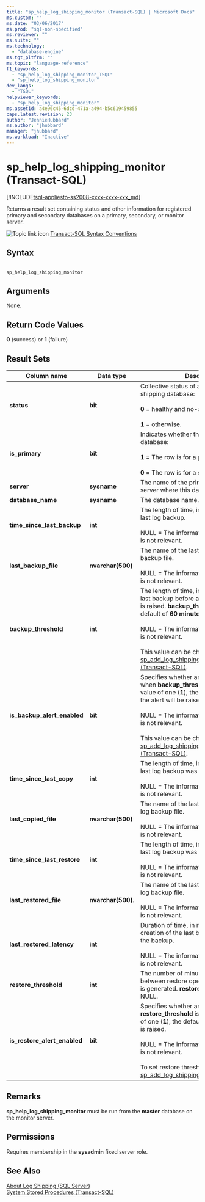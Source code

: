 ```yaml
---
title: "sp_help_log_shipping_monitor (Transact-SQL) | Microsoft Docs"
ms.custom: ""
ms.date: "03/06/2017"
ms.prod: "sql-non-specified"
ms.reviewer: ""
ms.suite: ""
ms.technology: 
  - "database-engine"
ms.tgt_pltfrm: ""
ms.topic: "language-reference"
f1_keywords: 
  - "sp_help_log_shipping_monitor_TSQL"
  - "sp_help_log_shipping_monitor"
dev_langs: 
  - "TSQL"
helpviewer_keywords: 
  - "sp_help_log_shipping_monitor"
ms.assetid: a4e96c45-6dcd-471a-a494-b5c619459855
caps.latest.revision: 23
author: "JennieHubbard"
ms.author: "jhubbard"
manager: "jhubbard"
ms.workload: "Inactive"
---
```

# sp_help_log_shipping_monitor (Transact-SQL)
[!INCLUDE[tsql-appliesto-ss2008-xxxx-xxxx-xxx_md](../../includes/tsql-appliesto-ss2008-xxxx-xxxx-xxx-md.md)]

  Returns a result set containing status and other information for registered primary and secondary databases on a primary, secondary, or monitor server.  
  
 ![Topic link icon](../../database-engine/configure-windows/media/topic-link.gif "Topic link icon") [Transact-SQL Syntax Conventions](../../t-sql/language-elements/transact-sql-syntax-conventions-transact-sql.md)  
  
## Syntax  
  
```  
  
sp_help_log_shipping_monitor  
```  
  
## Arguments  
 None.  
  
## Return Code Values  
 **0** (success) or **1** (failure)  
  
## Result Sets  
  
|Column name|Data type|Description|  
|-----------------|---------------|-----------------|  
|**status**|**bit**|Collective status of agents for the log shipping database:<br /><br /> **0** = healthy and no-agent failures.<br /><br /> **1** = otherwise.|  
|**is_primary**|**bit**|Indicates whether this row is for a primary database:<br /><br /> **1** = The row is for a primary database.<br /><br /> **0** = The row is for a secondary database.|  
|**server**|**sysname**|The name of the primary or secondary server where this database resides.|  
|**database_name**|**sysname**|The database name.|  
|**time_since_last_backup**|**int**|The length of time, in minutes, since the last log backup.<br /><br /> NULL = The information is not available or is not relevant.|  
|**last_backup_file**|**nvarchar(500)**|The name of the last successful log backup file.<br /><br /> NULL = The information is not available or is not relevant.|  
|**backup_threshold**|**int**|The length of time, in minutes, after the last backup before a threshold_alert error is raised. **backup_threshold** is **int**, with a default of **60 minutes**.<br /><br /> NULL = The information is not available or is not relevant.<br /><br /> This value can be changed using [sp_add_log_shipping_primary_database &#40;Transact-SQL&#41;](../../relational-databases/system-stored-procedures/sp-add-log-shipping-primary-database-transact-sql.md).|  
|**is_backup_alert_enabled**|**bit**|Specifies whether an alert will be raised when **backup_threshold** is exceeded. The value of one (**1**), the default, means that the alert will be raised.<br /><br /> NULL = The information is not available or is not relevant.<br /><br /> This value can be changed using [sp_add_log_shipping_primary_database &#40;Transact-SQL&#41;](../../relational-databases/system-stored-procedures/sp-add-log-shipping-primary-database-transact-sql.md).|  
|**time_since_last_copy**|**int**|The length of time, in minutes, since the last log backup was copied.<br /><br /> NULL = The information is not available or is not relevant.|  
|**last_copied_file**|**nvarchar(500)**|The name of the last successfully copied log backup file.<br /><br /> NULL = The information is not available or is not relevant.|  
|**time_since_last_restore**|**int**|The length of time, in minutes, since the last log backup was restored.<br /><br /> NULL = The information is not available or is not relevant.|  
|**last_restored_file**|**nvarchar(500).**|The name of the last successfully restored log backup file.<br /><br /> NULL = The information is not available or is not relevant.|  
|**last_restored_latency**|**int**|Duration of time, in minutes, from the creation of the last backup to restore of the backup.<br /><br /> NULL = The information is not available or is not relevant.|  
|**restore_threshold**|**int**|The number of minutes allowed to elapse between restore operations before an alert is generated. **restore_threshold** cannot be NULL.|  
|**is_restore_alert_enabled**|**bit**|Specifies whether an alert is raised when **restore_threshold** is exceeded. The value of one (**1**), the default, means that the alert is raised.<br /><br /> NULL = The information is not available or is not relevant.<br /><br /> To set restore threshold, use [sp_add_log_shipping_secondary_database](../../relational-databases/system-stored-procedures/sp-add-log-shipping-secondary-database-transact-sql.md).|  
  
## Remarks  
 **sp_help_log_shipping_monitor** must be run from the **master** database on the monitor server.  
  
## Permissions  
 Requires membership in the **sysadmin** fixed server role.  
  
## See Also  
 [About Log Shipping &#40;SQL Server&#41;](../../database-engine/log-shipping/about-log-shipping-sql-server.md)   
 [System Stored Procedures &#40;Transact-SQL&#41;](../../relational-databases/system-stored-procedures/system-stored-procedures-transact-sql.md)  
  
  
